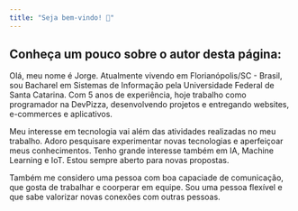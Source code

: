 ```yaml
---
title: "Seja bem-vindo! 👋"
---
```


## Conheça um pouco sobre o autor desta página:

Olá, meu nome é Jorge. Atualmente vivendo em Florianópolis/SC - Brasil, sou Bacharel em
Sistemas de Informação pela Universidade Federal de Santa Catarina. Com 5 anos de experiência, hoje trabalho como programador na DevPizza, desenvolvendo projetos e entregando websites, e-commerces e aplicativos.

Meu interesse em tecnologia vai além das atividades realizadas no meu trabalho. Adoro pesquisare experimentar novas tecnologias e aperfeiçoar meus conhecimentos. Tenho grande interesse também em IA, Machine Learning e IoT. Estou sempre aberto para novas propostas.

Também me considero uma pessoa com boa capaciade de comunicação, que gosta de trabalhar e coorperar em equipe. Sou uma pessoa flexível e que sabe valorizar novas conexões com outras pessoas.
